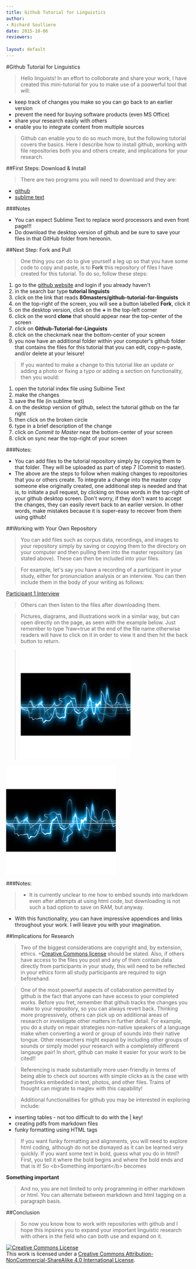 ```yaml
---
title: Github Tutorial for Linguistics
author:
- Richard Soulliere
date: 2015-10-06
reviewers:

layout: default
---
```



#Github Tutorial for Linguistics

> Hello linguists!  In an effort to colloborate and share your work, I have created this mini-tutorial for you to make use of a poowerful tool that will:
* keep track of changes you make so you can go back to an earlier version
* prevent the need for buying software products (even MS Office)
* share your research easily with others
* enable you to integrate content from multiple sources

> Github can enable you to do so much more, but the following tutorial covers the basics.  Here I describe how to install github, working with file repositories both you and others create, and implications for your research.
 

##First Steps: Download & Install

> There are two programs you will need to download and they are:
+ [github](https://desktop.github.com/)
+ [sublime text](http://www.sublimetext.com/2)

###Notes
+ You can expect Sublime Text to replace word processors and even front page!!!
+ Do download the desktop version of github and be sure to save your files in that GitHub folder from hereonin.

##Next Step: Fork and Pull
>One thing you can do to give yourself a leg up so that you have some code to copy and paste, is to **Fork** this repository of files I have created for this tutorial.  To do so, follow these steps:

1. go to the [github website](https://github.com) and login if you already haven't
2. in the search bar type **tutorial linguists**
3. click on the link that reads **80masters/github-tutorial-for-linguists**
4. on the top-right of the screen, you will see a button labelled **Fork**, click it
5. on the desktop version, click on the **\+** in the top-left corner
6. click on the word **clone** that should appear near the top-center of the screen
7. click on **Github-Tutorial-for-Linguists**
8. click on the checkmark near the bottom-center of your screen 
9. you now have an additional folder within your computer's github folder that contains the files for this tutorial that you can edit, copy-n-paste, and/or delete at your leisure!

>If you wanted to make a change to this tutorial like an update or adding a photo or fixing a typo or adding a section on functionality, then you would:
1. open the tutorial index file using Sulbime Text
2. make the changes
3. save the file \(in sublime text\)
4. on the desktop version of github, select the tutorial github on the far right
5. then click on the broken circle
6. type in a brief description of the change
7. click on *Commit to Master* near the bottom-center of your screen
8. click on sync near the top-right of your screen

###Notes:
+ You can add files to the tutorial repository simply by copying them to that folder.  They will be uploaded as part of step 7 \(Commit to master\).
+ The above are the steps to follow when making changes to repositories that you or others create.  To integrate a change into the master copy someone else originally created, one additional step is needed and that is, to initiate a pull request, by clicking on those words in the top-right of your github desktop screen.  Don't worry, if they don't want to accept the changes, they can easily revert back to an earlier version. In other words, make mistakes because it is super-easy to recover from them using github!

##Working with Your Own Repository
> You can add files such as corpus data, recordings, and images to your repository simply by saving or copying them to the directory on your computer and then pulling them into the master repository \(as stated above\).  These can then be included into your files.

> For example, let's say you have a recording of a participant in your study, either for pronunciation analysis or an interview.  You can then include them in the body of your writing as follows:

<p><a href="\test_recording.mp3">Participant 1 Interview</a></p>

> Others can then listen to the files after downloading them.

> Pictures, diagrams, and illustrations work in a similar way, but can open directly on the page, as seen with the example below.  Just remember to type ?raw=true at the end of the file name otherwise readers will have to click on it in order to view it and then hit the back button to return.

> ![funky sound wave](\sound_wave.jpg?raw=true)

<p><img src="\sound_wave.jpg" align="center"></p>

###Notes:
> + It is currently unclear to me how to embed sounds into markdown even after attempts at using html code, but downloading is not such a bad option to save on RAM, but anyway.
+ With this functionality, you can have impressive appendices and links throughout your work.  I will lieave you with your imagination.

##Implications for Research
> Two of the biggest considerations are copyright and, by extension, ethics.  +[Creative Commons license](https://creativecommons.org/licenses/) should be stated.  Also, if others have access to the files you post and any of them contain data directly from participants in your study, this will need to be reflected in your ethics form all study participants are required to sign beforehand.

> One of the most powerful aspects of collaboration permitted by github is the fact that anyone can have access to your completed works.  Before you fret, remember that github tracks the changes you make to your repository, so you can always revert back.  Thinking more progressively, others can pick up on additional areas of research or investigate other matters in further detail.  For example, you do a study on repair strategies non-native speakers of a language make when converting a word or group of sounds into their native tongue.  Other researchers might expand by including other groups of sounds or simply model your research with a completely different langauge pair!  In short, github can make it easier for your work to be cited!!

> Referencing is made substantially more user-friendly in terms of being able to check out sources with simple clicks as is the case with hyperlinks embedded in text, photos, and other files.  Trains of thought can migrate to maglev with this capability!

> Additional functionalities for github you may be interested in exploring include:
* inserting tables - not too difficult to do with the | key!
* creating pdfs from markdown files
* funky formatting using HTML tags

> If you want funky formatting and alignments, you will need to explore html coding, although do not be dismayed as it can be learned very quickly.  If you want some text in bold, guess what you do in html?  First, you tell it where the bold begins and where the bold ends and that is it!  So \<b\>Something important\</b\> becomes

<p><b>Something important</b></p>

> And no, you are not limited to only programming in either markdown or html.  You can alternate between markdown and html tagging on a paragraph basis.

##Conclusion
> So now you know how to work with repositories with github and I hope this inpsires you to expand your important linguistic research with others in the field who can both use and expand on it.

<p><a rel="license" href="http://creativecommons.org/licenses/by-nc-sa/4.0/"><img alt="Creative Commons License" style="border-width:0" src="https://i.creativecommons.org/l/by-nc-sa/4.0/80x15.png" /></a><br />This work is licensed under a <a rel="license" href="http://creativecommons.org/licenses/by-nc-sa/4.0/">Creative Commons Attribution-NonCommercial-ShareAlike 4.0 International License</a>.</p>
